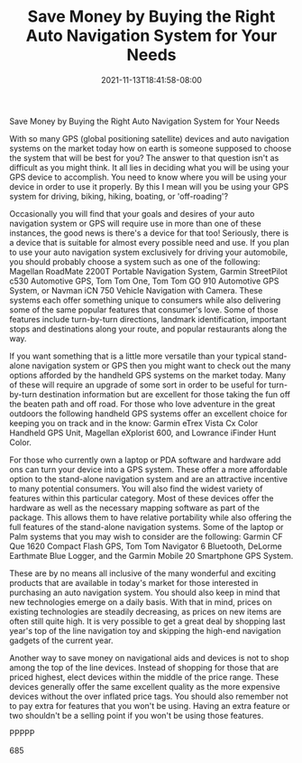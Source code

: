 ﻿---
title: "Save Money by Buying the Right Auto Navigation System for Your Needs"
date: 2021-11-13T18:41:58-08:00
description: "Auto Navigation Systems txt Tips for Web Success"
featured_image: "/images/Auto Navigation Systems txt.jpg"
tags: ["Auto Navigation Systems txt"]
---

Save Money by Buying the Right Auto Navigation System for Your Needs

With so many GPS (global positioning satellite) devices and auto navigation systems on the market today how on earth is someone supposed to choose the system that will be best for you? The answer to that question isn't as difficult as you might think. It all lies in deciding what you will be using your GPS device to accomplish. You need to know where you will be using your device in order to use it properly. By this I mean will you be using your GPS system for driving, biking, hiking, boating, or 'off-roading'? 

Occasionally you will find that your goals and desires of your auto navigation system or GPS will require use in more than one of these instances, the good news is there's a device for that too! Seriously, there is a device that is suitable for almost every possible need and use. If you plan to use your auto navigation system exclusively for driving your automobile, you should probably choose a system such as one of the following: Magellan RoadMate 2200T Portable Navigation System, Garmin StreetPilot c530 Automotive GPS, Tom Tom One, Tom Tom GO 910 Automotive GPS System, or Navman iCN 750 Vehicle Navigation with Camera. These systems each offer something unique to consumers while also delivering some of the same popular features that consumer's love. Some of those features include turn-by-turn directions, landmark identification, important stops and destinations along your route, and popular restaurants along the way.

If you want something that is a little more versatile than your typical stand-alone navigation system or GPS then you might want to check out the many options afforded by the handheld GPS systems on the market today. Many of these will require an upgrade of some sort in order to be useful for turn-by-turn destination information but are excellent for those taking the fun off the beaten path and off road. For those who love adventure in the great outdoors the following handheld GPS systems offer an excellent choice for keeping you on track and in the know: Garmin eTrex Vista Cx Color Handheld GPS Unit, Magellan eXplorist 600, and Lowrance iFinder Hunt Color. 

For those who currently own a laptop or PDA software and hardware add ons can turn your device into a GPS system. These offer a more affordable option to the stand-alone navigation system and are an attractive incentive to many potential consumers. You will also find the widest variety of features within this particular category. Most of these devices offer the hardware as well as the necessary mapping software as part of the package. This allows them to have relative portability while also offering the full features of the stand-alone navigation systems. Some of the laptop or Palm systems that you may wish to consider are the following: Garmin CF Que 1620 Compact Flash GPS, Tom Tom Navigator 6 Bluetooth, DeLorme Earthmate Blue Logger, and the Garmin Mobile 20 Smartphone GPS System.

These are by no means all inclusive of the many wonderful and exciting products that are available in today's market for those interested in purchasing an auto navigation system. You should also keep in mind that new technologies emerge on a daily basis. With that in mind, prices on existing technologies are steadily decreasing, as prices on new items are often still quite high. It is very possible to get a great deal by shopping last year's top of the line navigation toy and skipping the high-end navigation gadgets of the current year.

Another way to save money on navigational aids and devices is not to shop among the top of the line devices. Instead of shopping for those that are priced highest, elect devices within the middle of the price range. These devices generally offer the same excellent quality as the more expensive devices without the over inflated price tags. You should also remember not to pay extra for features that you won't be using. Having an extra feature or two shouldn't be a selling point if you won't be using those features.

PPPPP

685

